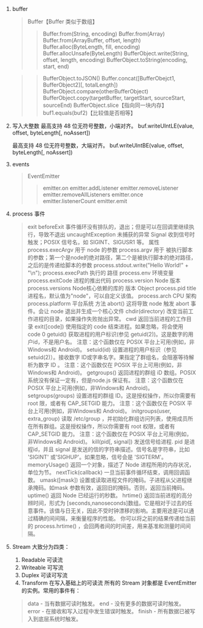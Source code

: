 1. buffer
   > Buffer【Buffer 类似于数组】
   >> Buffer.from(String, encoding)
   >> Buffer.from(Array)
   >> Buffer.from(ArrayBuffer, offset, length)
   >> Buffer.alloc(ByteLength, fill, encoding)
   >> Buffer.allocUnsafe(ByteLength)
   >> BufferObject.write(String, offset, length, encoding)
   >> BufferObject.toString(encoding, start, end)

   >> BufferObject.toJSON()
   >> Buffer.concat([BufferObejct1, BufferObject2][, totalLength])
   >> BufferObject.compare(otherBufferObject)
   >> BufferObject.copy(targetBuffer, targetStart, sourceStart, sourceEnd)
   >> BufferObject.slice【指向同一块内存】
   >> buf1.equals(buf2)【比较值是否相等】
2. 写入大整数
   最高支持 48 位无符号整数，小端对齐。
   buf.writeUIntLE(value, offset, byteLength[, noAssert])

   最高支持 48 位无符号整数，大端对齐。
   buf.writeUIntBE(value, offset, byteLength[, noAssert])
   
3. events
   > EventEmitter
   >> emitter.on
   >> emitter.addListener
   >> emitter.removeListener
   >> emitter.removeAllListeners
   >> emitter.once
   >> emitter.listenerCount
   >> emitter.emit
4. process
   事件
   > exit
   > beforeExit 事件循环没有排队的，退出；但是可以在回调里继续执行，导致不退出 
   > uncaughtException 未捕获的异常
   > Signal 收到信号时触发；POSIX 信号名，如 SIGINT、SIGUSR1 等。
   属性
   > process.execArgv 用于 node 的参数
   > process.argv 用于 被执行脚本 的参数；第一个是node的绝对路径，第二个是被执行脚本的绝对路径，之后的是传递给脚本的参数
   > process.stdout.write("Hello World!" + "\n");
   > process.execPath 执行的 路径
   > process.env 环境变量
   > process.exitCode 进程的推出代码
   > process.version Node 版本
   > process.versions Node核心依赖的库的 版本 Object 
   > process.pid
   > title 进程名，默认值为"node"，可以自定义该值。
   > process.arch CPU 架构
   > process.platform 平台系统
   方法
   > abort() 这将导致 node 触发 abort 事件。会让 node 退出并生成一个核心文件
   > chdir(directory) 改变当前工作进程的目录，如果操作失败抛出异常。
   > cwd 返回当前进程的工作目录
   > exit([code]) 使用指定的 code 结束进程。如果忽略，将会使用 code 0
   > getuid()
    获取进程的用户标识(参见 getuid(2))。这是数字的用户id，不是用户名。
    注意：这个函数仅在 POSIX 平台上可用(例如，非Windows和 Android)。
   > setuid(id)
    设置进程的用户标识（参见setuid(2)）。接收数字 ID或字串名字。果指定了群组名，会阻塞等待解析为数字 ID 。
    注意：这个函数仅在 POSIX 平台上可用(例如，非Windows和 Android)。
   > getgroups()
    返回进程的群组 iD 数组。POSIX 系统没有保证一定有，但是node.js 保证有。
    注意：这个函数仅在 POSIX 平台上可用(例如，非Windows和 Android)。
   > setgroups(groups)
    设置进程的群组 ID。这是授权操作，所以你需要有 root 限，或者有 CAP_SETGID 能力。
    注意：这个函数仅在 POSIX 平台上可用(例如，非Windows和 Android)。
   > initgroups(user, extra_group)
    读取 /etc/group ，并初始化群组访问列表，使用成员所在所有群组。这是授权操作，所以你需要有 root 权限，或者有CAP_SETGID 能力。
    注意：这个函数仅在 POSIX 平台上可用(例如，非Windows和 Android)。
   > kill(pid[, signal])
    发送信号给进程. pid 是进程id，并且 signal 是发送的信的字符串描述。信号名是字符串，比如 'SIGINT' 或'SIGHUP'。如果忽略，信号会是 'SIGTERM'。
   > memoryUsage()
    返回一个对象，描述了 Node 进程所用的内存状况，单位为节。
   > nextTick(callback)
   一旦当前事件循环结束，调用回调函数。
   > umask([mask])
    设置或读取进程文件的掩码。子进程从父进程继承掩码。如mask 参数有效，返回旧的掩码。否则，返回当前掩码。
   > uptime()
   返回 Node 已经运行的秒数。
   > hrtime()
    返回当前进程的高分辨时间，形式为 [seconds,nanoseconds]数组。它是相对于过去的任意事件。该值与日无关，因此不受时钟漂移的影响。主要用途是可以通过精确的间间隔，来衡量程序的性能。
    你可以将之前的结果传递给当前的 process.hrtime() ，会回两者间的时间差，用来基准和测量时间间隔。
5. Stream
   大致分为四类：
   1. Readable 可读流
   2. Writeable 可写流
   3. Duplex 可读可写流
   4. Transform 在写入基础上的可读流
   所有的 Stream 对象都是 EventEmitter 的实例。常用的事件有：
   > data - 当有数据可读时触发。
   > end - 没有更多的数据可读时触发。
   > error - 在接收和写入过程中发生错误时触发。
   > finish - 所有数据已被写入到底层系统时触发。

